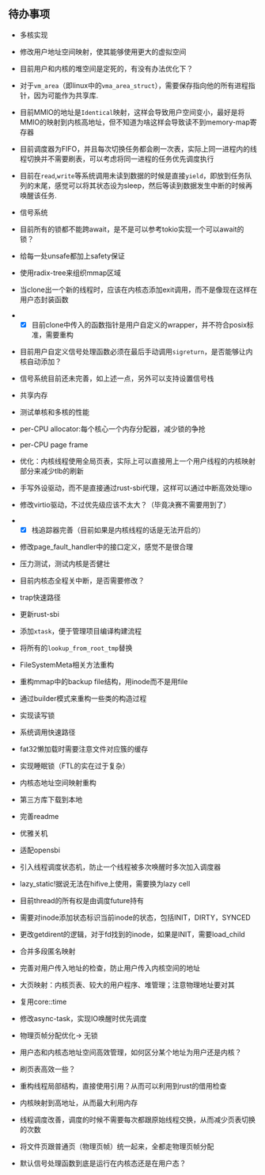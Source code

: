 ## 待办事项

- 多核实现
- 修改用户地址空间映射，使其能够使用更大的虚拟空间
- 目前用户和内核的堆空间是定死的，有没有办法优化下？
- 对于`vm_area`（即linux中的`vma_area_struct`），需要保存指向他的所有进程指针，因为可能作为共享库.
- 目前MMIO的地址是`Identical`映射，这样会导致用户空间变小，最好是将MMIO的映射到内核高地址，但不知道为啥这样会导致读不到memory-map寄存器
- 目前调度器为FIFO，并且每次切换任务都会刷一次表，实际上同一进程内的线程切换并不需要刷表，可以考虑将同一进程的任务优先调度执行
- 目前在`read`,`write`等系统调用未读到数据的时候是直接`yield`，即放到任务队列的末尾，感觉可以将其状态设为sleep，然后等读到数据发生中断的时候再唤醒该任务.
- 信号系统
- 目前所有的锁都不能跨await，是不是可以参考tokio实现一个可以await的锁？
- 给每一处unsafe都加上safety保证
- 使用radix-tree来组织mmap区域
- 当clone出一个新的线程时，应该在内核态添加exit调用，而不是像现在这样在用户态封装函数
- - [x] 目前clone中传入的函数指针是用户自定义的wrapper，并不符合posix标准，需要重构
- 目前用户自定义信号处理函数必须在最后手动调用`sigreturn`，是否能够让内核自动添加？
- 信号系统目前还未完善，如上述一点，另外可以支持设置信号栈
- 共享内存
- 测试单核和多核的性能
- per-CPU allocator:每个核心一个内存分配器，减少锁的争抢
- per-CPU page frame
- 优化：内核线程使用全局页表，实际上可以直接用上一个用户线程的内核映射部分来减少tlb的刷新
- 手写外设驱动，而不是直接通过rust-sbi代理，这样可以通过中断高效处理io
- 修改virtio驱动，不过优先级应该不太大？（毕竟决赛不需要用到了）
- - [x] 栈追踪器完善（目前如果是内核线程的话是无法开启的）
- 修改page_fault_handler中的接口定义，感觉不是很合理
- 压力测试，测试内核是否健壮
- 目前内核态全程关中断，是否需要修改？
- trap快速路径
- 更新rust-sbi
- 添加`xtask`，便于管理项目编译构建流程
- 将所有的`lookup_from_root_tmp`替换
- FileSystemMeta相关方法重构
- 重构mmap中的backup file结构，用inode而不是用file
- 通过builder模式来重构一些类的构造过程
- 实现读写锁
- 系统调用快速路径
- fat32懒加载时需要注意文件对应簇的缓存
- 实现睡眠锁（FTL的实在过于复杂）
- 内核态地址空间映射重构
- 第三方库下载到本地
- 完善readme
- 优雅关机
- 适配opensbi
- 引入线程调度状态机，防止一个线程被多次唤醒时多次加入调度器
- lazy_static!据说无法在hifive上使用，需要换为lazy cell
- 目前thread的所有权是由调度future持有

- 需要对inode添加状态标识当前inode的状态，包括INIT，DIRTY，SYNCED
- 更改getdirent的逻辑，对于fd找到的inode，如果是INIT，需要load_child
- 合并多段匿名映射
- 完善对用户传入地址的检查，防止用户传入内核空间的地址
- 大页映射：内核页表、较大的用户程序、堆管理；注意物理地址要对其
- 复用core::time
- 修改async-task，实现IO唤醒时优先调度
- 物理页帧分配优化-> 无锁
- 用户态和内核态地址空间高效管理，如何区分某个地址为用户还是内核？
- 刷页表高效一些？
- 重构线程局部结构，直接使用引用？从而可以利用到rust的借用检查
- 内核映射到高地址，从而最大利用内存
- 线程调度改善，调度的时候不需要每次都跟原始线程交换，从而减少页表切换的次数
- 将文件页跟普通页（物理页帧）统一起来，全都走物理页帧分配
- 默认信号处理函数到底是运行在内核态还是在用户态？


